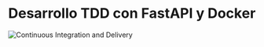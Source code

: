 # Desarrollo TDD con FastAPI  y Docker

 
![Continuous Integration and Delivery](https://github.com/vargaswagner/tdd-docker2/workflows/Continuous%20Integration%20and%20Delivery/badge.svg?branch=main2)